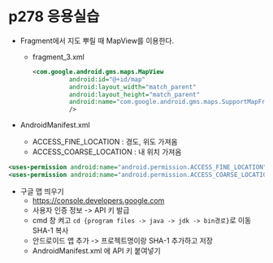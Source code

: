 # p278 응용실습

- Fragment에서 지도 뿌릴 때 MapView를 이용한다.

  - fragment_3.xml

    ```xml
    <com.google.android.gms.maps.MapView
              android:id="@+id/map"
              android:layout_width="match_parent"
              android:layout_height="match_parent"
              android:name="com.google.android.gms.maps.SupportMapFragment"
              />
    ```
  
- AndroidManifest.xml

  - ACCESS_FINE_LOCATION : 경도, 위도 가져옴
  - ACCESS_COARSE_LOCATION : 내 위치 가져옴

```xml
<uses-permission android:name="android.permission.ACCESS_FINE_LOCATION"/>
<uses-permission android:name="android.permission.ACCESS_COARSE_LOCATION"/>
```

- 구글 맵 띄우기
  - https://console.developers.google.com
  - 사용자 인증 정보 -> API 키 발급
  - cmd 창 켜고 `cd {program files -> java -> jdk -> bin경로}`로 이동 SHA-1 복사
  - 안드로이드 앱 추가 -> 프로젝트명이랑 SHA-1 추가하고 저장
  - AndroidManifest.xml 에 API 키 붙여넣기 